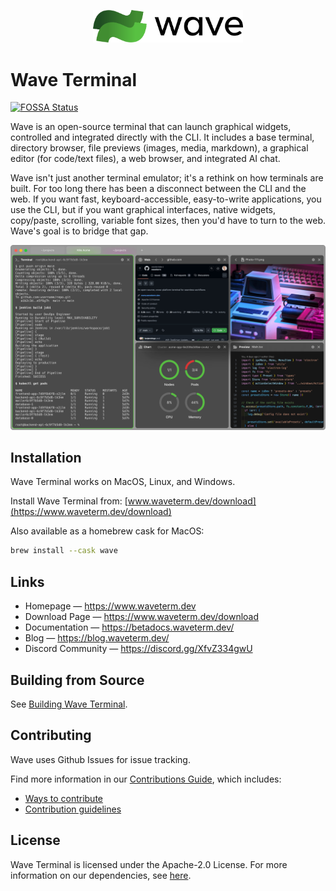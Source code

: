 <p align="center">
  <picture>
    <source media="(prefers-color-scheme: dark)" srcset="./assets/wave-dark.png">
    <source media="(prefers-color-scheme: light)" srcset="./assets/wave-light.png">
    <img alt="Wave Terminal Logo" src="./assets/wave-light.png" width="240">
  </picture>
  <br/>
</p>

# Wave Terminal

[![FOSSA Status](https://app.fossa.com/api/projects/git%2Bgithub.com%2Fwavetermdev%2Fwaveterm.svg?type=shield)](https://app.fossa.com/projects/git%2Bgithub.com%2Fwavetermdev%2Fwaveterm?ref=badge_shield)

Wave is an open-source terminal that can launch graphical widgets, controlled and integrated directly with the CLI. It includes a base terminal, directory browser, file previews (images, media, markdown), a graphical editor (for code/text files), a web browser, and integrated AI chat.

Wave isn't just another terminal emulator; it's a rethink on how terminals are built. For too long there has been a disconnect between the CLI and the web. If you want fast, keyboard-accessible, easy-to-write applications, you use the CLI, but if you want graphical interfaces, native widgets, copy/paste, scrolling, variable font sizes, then you'd have to turn to the web. Wave's goal is to bridge that gap.

![WaveTerm Screenshot](./assets/wave-screenshot.png)

## Installation

Wave Terminal works on MacOS, Linux, and Windows.

Install Wave Terminal from: [www.waveterm.dev/download](https://www.waveterm.dev/download)

Also available as a homebrew cask for MacOS:

```bash
brew install --cask wave
```

## Links

- Homepage &mdash; https://www.waveterm.dev
- Download Page &mdash; https://www.waveterm.dev/download
- Documentation &mdash; https://betadocs.waveterm.dev/
- Blog &mdash; https://blog.waveterm.dev/
- Discord Community &mdash; https://discord.gg/XfvZ334gwU

## Building from Source

See [Building Wave Terminal](BUILD.md).

## Contributing

Wave uses Github Issues for issue tracking.

Find more information in our [Contributions Guide](CONTRIBUTING.md), which includes:

- [Ways to contribute](CONTRIBUTING.md#contributing-to-wave-terminal)
- [Contribution guidelines](CONTRIBUTING.md#before-you-start)

## License

Wave Terminal is licensed under the Apache-2.0 License. For more information on our dependencies, see [here](./ACKNOWLEDGEMENTS.md).
